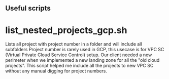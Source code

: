 ## Useful scripts

# list_nested_projects_gcp.sh
Lists all project with project number in a folder and will include all subfolders
Project number is rarely used in GCP, this usecase is for VPC SC (Virtual Private Cloud Service Control) setup.
Our client needed a new perimeter when we implemented a new landing zone for all the "old cloud projects".
This script helped me include all the projects to new VPC SC without any manual digging for project numbers.